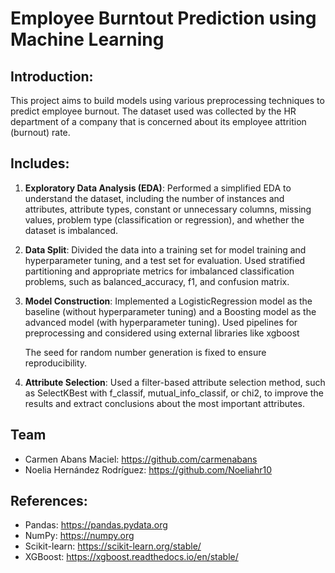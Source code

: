 # Employee Burntout Prediction using Machine Learning

## Introduction:
This project aims to build models using various preprocessing techniques to predict employee burnout. The dataset used was collected by the HR department of a company that is concerned about its employee attrition (burnout) rate.

## Includes:
1. **Exploratory Data Analysis (EDA)**: Performed a simplified EDA to understand the dataset, including the number of instances and attributes, attribute types, constant or unnecessary columns, missing values, problem type (classification or regression), and whether the dataset is imbalanced.
2. **Data Split**: Divided the data into a training set for model training and hyperparameter tuning, and a test set for evaluation. Used stratified partitioning and appropriate metrics for imbalanced classification problems, such as balanced_accuracy, f1, and confusion matrix.
3. **Model Construction**: Implemented a LogisticRegression model as the baseline (without hyperparameter tuning) and a Boosting model as the advanced model (with hyperparameter tuning). Used pipelines for preprocessing and considered using external libraries like xgboost

   The seed for random number generation is fixed to ensure reproducibility.
5. **Attribute Selection**: Used a filter-based attribute selection method, such as SelectKBest with f_classif, mutual_info_classif, or chi2, to improve the results and extract conclusions about the most important attributes.

## Team
* Carmen Abans Maciel: https://github.com/carmenabans
* Noelia Hernández Rodríguez: https://github.com/Noeliahr10

## References:
* Pandas: https://pandas.pydata.org
* NumPy: https://numpy.org
* Scikit-learn: https://scikit-learn.org/stable/
* XGBoost: https://xgboost.readthedocs.io/en/stable/

